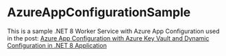# AzureAppConfigurationSample

This is a sample .NET 8 Worker Service with Azure App Configuration used in the post: [Azure App Configuration with Azure Key Vault and Dynamic Configuration in .NET 8 Application](https://sam-lau.com/azure-app-configuration-with-azure-key-vault-and-dynamic-configuration-in-net-8-application/)
